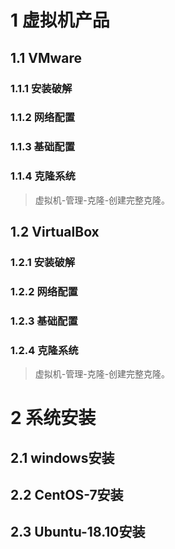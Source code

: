 # 1 虚拟机产品

## 1.1 VMware

### 1.1.1 安装破解



### 1.1.2 网络配置



### 1.1.3 基础配置





### 1.1.4 克隆系统

> 虚拟机-管理-克隆-创建完整克隆。



## 1.2 VirtualBox

### 1.2.1 安装破解



### 1.2.2 网络配置



### 1.2.3 基础配置





### 1.2.4 克隆系统

> 虚拟机-管理-克隆-创建完整克隆。





# 2 系统安装



## 2.1 windows安装



## 2.2 CentOS-7安装



## 2.3 Ubuntu-18.10安装

